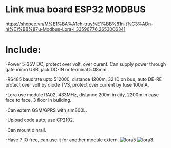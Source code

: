 # Link mua board ESP32 MODBUS
https://shopee.vn/M%E1%BA%A1ch-truy%E1%BB%81n-t%C3%ADn-hi%E1%BB%87u-Modbus-Lora-i.33596776.2653006341

# Include:

-Power 5-35V DC, protect over volt, over curent.
Can supply power through gate micro USB, jack DC-IN or terminal 5.08mm.

-RS485 baudrate upto 512000, distance 1200m, 32 ID on bus, auto DE-RE
protect over volt by diode TVS, protect over current by fuse 100mA.

-Lora use module RA02, 433MHz, distance 200m in city, 2200m in case face to face, 3 floor in building.

-Can extern GSM/GPRS with sim800L.

-Upload code auto, use CP2102.

-Can mount dinrail.

-Have 7 IO free, can use it for another module extern.
![lora5](https://user-images.githubusercontent.com/49629370/64397342-2c133a80-d08b-11e9-9520-96f3bfae00c6.jpg)
![lora3](https://user-images.githubusercontent.com/49629370/64397351-2e759480-d08b-11e9-9655-a404aa613fd8.jpg)
